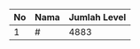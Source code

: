 | No | Nama            | Jumlah Level |
|----|-----------------|--------------|
| 1  | #    |    4883        |
